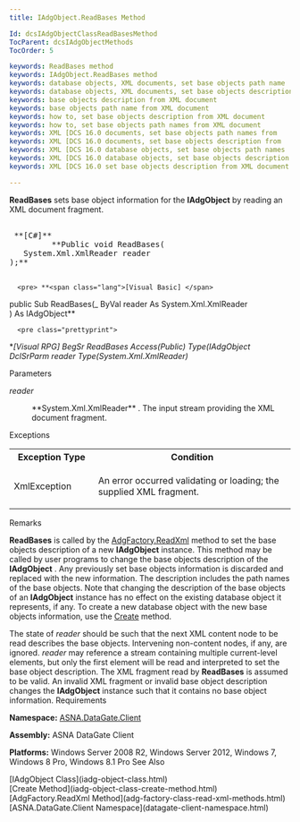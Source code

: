 ```yaml
---
title: IAdgObject.ReadBases Method

Id: dcsIAdgObjectClassReadBasesMethod
TocParent: dcsIAdgObjectMethods
TocOrder: 5

keywords: ReadBases method
keywords: IAdgObject.ReadBases method
keywords: database objects, XML documents, set base objects path name
keywords: database objects, XML documents, set base objects description
keywords: base objects description from XML document
keywords: base objects path name from XML document
keywords: how to, set base objects description from XML document
keywords: how to, set base objects path names from XML document
keywords: XML [DCS 16.0 documents, set base objects path names from
keywords: XML [DCS 16.0 documents, set base objects description from
keywords: XML [DCS 16.0 database objects, set base objects path names
keywords: XML [DCS 16.0 database objects, set base objects description
keywords: XML [DCS 16.0 set base objects description from XML document

---
```


**ReadBases** sets base object information for the **IAdgObject** by reading an XML document fragment.
<pre>        <span class="lang">
 **[C#]** 
        </span> **Public void ReadBases(
   System.Xml.XmlReader reader
);** 
      </pre>

      <pre> **<span class="lang">[Visual Basic] </span>
 public Sub ReadBases(_
   ByVal reader As System.Xml.XmlReader<br /> ) As IAdgObject** 
      </pre>

      <pre class="prettyprint">
 **<span class="lang">[Visual RPG]</span>
 BegSr ReadBases Access(*Public) Type(IAdgObject
   DclSrParm reader Type(System.Xml.XmlReader)** 
      </pre>

Parameters

<dl>
        <dt />
</dl>

*reader* 
<dl>
        <dd>
**System.Xml.XmlReader** . The input stream providing the XML document fragment.
</dd>
</dl>

Exceptions

<table class="dtTABLE" id="Table4" cellspacing="0">
          <colgroup span="1">
            <col align="middles" span="1" width="30%" style="FONT-WEIGHT: bold" />
            <col span="1" width="70%" />
          </colgroup>
          <tr>
            <th colspan="1" rowspan="1">
							Exception Type</th>
            <th colspan="1" rowspan="1">
							Condition</th>
          </tr>
          <tr>
            <td colspan="1" rowspan="1">

XmlException
</td>
            <td colspan="1" rowspan="1">

An error occurred validating or loading; the supplied XML fragment.
</td>
          </tr>
</table>

Remarks

**ReadBases** is called by the [ AdgFactory.ReadXml](adg-factory-class-read-xml-methods.html) method to set the base objects description of a new **IAdgObject** instance. This method may be called by user programs to change the base objects description of the **IAdgObject** . Any previously set base objects information is discarded and replaced with the new information. The description includes the path names of the base objects. Note that changing the description of the base objects of an **IAdgObject** instance has no effect on the existing database object it represents, if any. To create a new database object with the new base objects information, use the [Create](iadg-object-class-create-method.html) method.

The state of *reader* should be such that the next XML content node to be read describes the base objects. Intervening non-content nodes, if any, are ignored. *reader* may reference a stream containing multiple current-level elements, but only the first element will be read and interpreted to set the base object description. The XML fragment read by **ReadBases** is assumed to be valid. An invalid XML fragment or invalid base object description changes the **IAdgObject** instance such that it contains no base object information.
Requirements

<span> **Namespace:** [ASNA.DataGate.Client](datagate-client-namespace.html) </span> 

<span> **Assembly:** ASNA DataGate Client</span> 

<span> **Platforms:** Windows Server 2008 R2, Windows Server 2012, Windows 7, Windows 8 Pro, Windows 8.1 Pro</span> 
See Also

<dl />
      [IAdgObject Class](iadg-object-class.html)
      <br />
      [Create Method](iadg-object-class-create-method.html)
      <br />
      [AdgFactory.ReadXml Method](adg-factory-class-read-xml-methods.html)
      <br />
      [ASNA.DataGate.Client Namespace](datagate-client-namespace.html)

